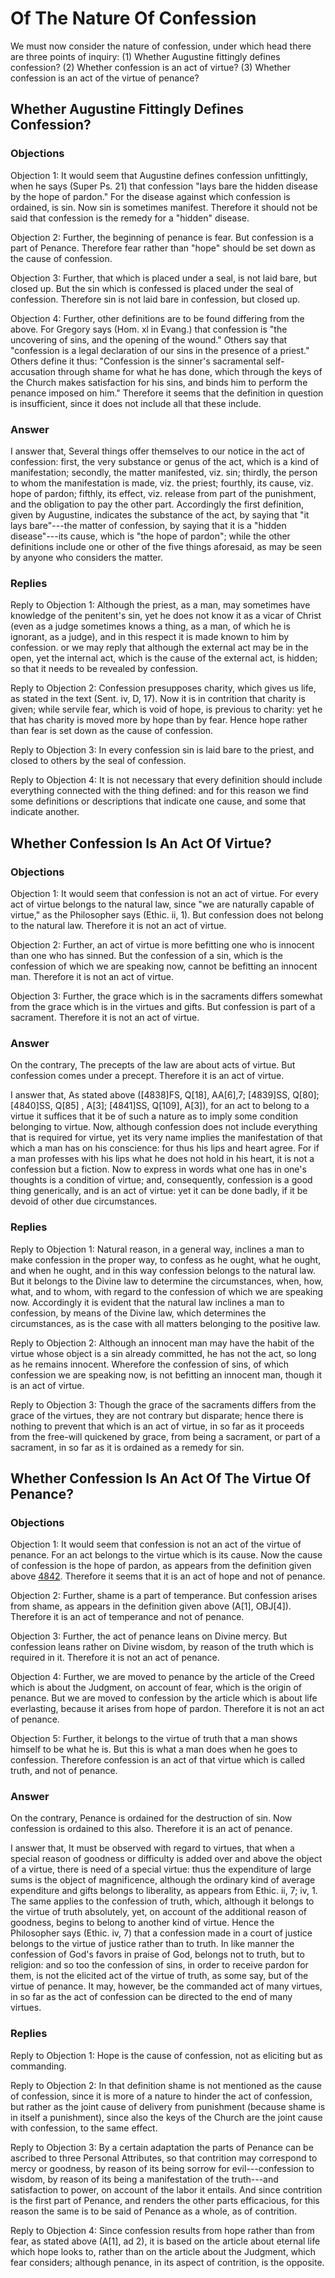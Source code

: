 # Of The Nature Of Confession

We must now consider the nature of confession, under which head there are three points of inquiry:
(1) Whether Augustine fittingly defines confession?
(2) Whether confession is an act of virtue?
(3) Whether confession is an act of the virtue of penance?
## Whether Augustine Fittingly Defines Confession?

### Objections

Objection 1: It would seem that Augustine defines confession unfittingly, when he says (Super Ps. 21) that confession "lays bare the hidden disease by the hope of pardon." For the disease against which confession is ordained, is sin. Now sin is sometimes manifest. Therefore it should not be said that confession is the remedy for a "hidden" disease.

Objection 2: Further, the beginning of penance is fear. But confession is a part of Penance. Therefore fear rather than "hope" should be set down as the cause of confession.

Objection 3: Further, that which is placed under a seal, is not laid bare, but closed up. But the sin which is confessed is placed under the seal of confession. Therefore sin is not laid bare in confession, but closed up.

Objection 4: Further, other definitions are to be found differing from the above. For Gregory says (Hom. xl in Evang.) that confession is "the uncovering of sins, and the opening of the wound." Others say that "confession is a legal declaration of our sins in the presence of a priest." Others define it thus: "Confession is the sinner's sacramental self-accusation through shame for what he has done, which through the keys of the Church makes satisfaction for his sins, and binds him to perform the penance imposed on him." Therefore it seems that the definition in question is insufficient, since it does not include all that these include.

### Answer



I answer that, Several things offer themselves to our notice in the act of confession: first, the very substance or genus of the act, which is a kind of manifestation; secondly, the matter manifested, viz. sin; thirdly, the person to whom the manifestation is made, viz. the priest; fourthly, its cause, viz. hope of pardon; fifthly, its effect, viz. release from part of the punishment, and the obligation to pay the other part. Accordingly the first definition, given by Augustine, indicates the substance of the act, by saying that "it lays bare"---the matter of confession, by saying that it is a "hidden disease"---its cause, which is "the hope of pardon"; while the other definitions include one or other of the five things aforesaid, as may be seen by anyone who considers the matter.

### Replies

Reply to Objection 1: Although the priest, as a man, may sometimes have knowledge of the penitent's sin, yet he does not know it as a vicar of Christ (even as a judge sometimes knows a thing, as a man, of which he is ignorant, as a judge), and in this respect it is made known to him by confession. or we may reply that although the external act may be in the open, yet the internal act, which is the cause of the external act, is hidden; so that it needs to be revealed by confession.

Reply to Objection 2: Confession presupposes charity, which gives us life, as stated in the text (Sent. iv, D, 17). Now it is in contrition that charity is given; while servile fear, which is void of hope, is previous to charity: yet he that has charity is moved more by hope than by fear. Hence hope rather than fear is set down as the cause of confession.

Reply to Objection 3: In every confession sin is laid bare to the priest, and closed to others by the seal of confession.

Reply to Objection 4: It is not necessary that every definition should include everything connected with the thing defined: and for this reason we find some definitions or descriptions that indicate one cause, and some that indicate another.
## Whether Confession Is An Act Of Virtue?

### Objections

Objection 1: It would seem that confession is not an act of virtue. For every act of virtue belongs to the natural law, since "we are naturally capable of virtue," as the Philosopher says (Ethic. ii, 1). But confession does not belong to the natural law. Therefore it is not an act of virtue.

Objection 2: Further, an act of virtue is more befitting one who is innocent than one who has sinned. But the confession of a sin, which is the confession of which we are speaking now, cannot be befitting an innocent man. Therefore it is not an act of virtue.

Objection 3: Further, the grace which is in the sacraments differs somewhat from the grace which is in the virtues and gifts. But confession is part of a sacrament. Therefore it is not an act of virtue.

### Answer

On the contrary, The precepts of the law are about acts of virtue. But confession comes under a precept. Therefore it is an act of virtue.

I answer that, As stated above ([4838]FS, Q[18], AA[6],7; [4839]SS, Q[80]; [4840]SS, Q[85] , A[3]; [4841]SS, Q[109], A[3]), for an act to belong to a virtue it suffices that it be of such a nature as to imply some condition belonging to virtue. Now, although confession does not include everything that is required for virtue, yet its very name implies the manifestation of that which a man has on his conscience: for thus his lips and heart agree. For if a man professes with his lips what he does not hold in his heart, it is not a confession but a fiction. Now to express in words what one has in one's thoughts is a condition of virtue; and, consequently, confession is a good thing generically, and is an act of virtue: yet it can be done badly, if it be devoid of other due circumstances.

### Replies

Reply to Objection 1: Natural reason, in a general way, inclines a man to make confession in the proper way, to confess as he ought, what he ought, and when he ought, and in this way confession belongs to the natural law. But it belongs to the Divine law to determine the circumstances, when, how, what, and to whom, with regard to the confession of which we are speaking now. Accordingly it is evident that the natural law inclines a man to confession, by means of the Divine law, which determines the circumstances, as is the case with all matters belonging to the positive law.

Reply to Objection 2: Although an innocent man may have the habit of the virtue whose object is a sin already committed, he has not the act, so long as he remains innocent. Wherefore the confession of sins, of which confession we are speaking now, is not befitting an innocent man, though it is an act of virtue.

Reply to Objection 3: Though the grace of the sacraments differs from the grace of the virtues, they are not contrary but disparate; hence there is nothing to prevent that which is an act of virtue, in so far as it proceeds from the free-will quickened by grace, from being a sacrament, or part of a sacrament, in so far as it is ordained as a remedy for sin.
## Whether Confession Is An Act Of The Virtue Of Penance?

### Objections

Objection 1: It would seem that confession is not an act of the virtue of penance. For an act belongs to the virtue which is its cause. Now the cause of confession is the hope of pardon, as appears from the definition given above [4842](A[1]). Therefore it seems that it is an act of hope and not of penance.

Objection 2: Further, shame is a part of temperance. But confession arises from shame, as appears in the definition given above (A[1], OBJ[4]). Therefore it is an act of temperance and not of penance.

Objection 3: Further, the act of penance leans on Divine mercy. But confession leans rather on Divine wisdom, by reason of the truth which is required in it. Therefore it is not an act of penance.

Objection 4: Further, we are moved to penance by the article of the Creed which is about the Judgment, on account of fear, which is the origin of penance. But we are moved to confession by the article which is about life everlasting, because it arises from hope of pardon. Therefore it is not an act of penance.

Objection 5: Further, it belongs to the virtue of truth that a man shows himself to be what he is. But this is what a man does when he goes to confession. Therefore confession is an act of that virtue which is called truth, and not of penance.

### Answer

On the contrary, Penance is ordained for the destruction of sin. Now confession is ordained to this also. Therefore it is an act of penance.

I answer that, It must be observed with regard to virtues, that when a special reason of goodness or difficulty is added over and above the object of a virtue, there is need of a special virtue: thus the expenditure of large sums is the object of magnificence, although the ordinary kind of average expenditure and gifts belongs to liberality, as appears from Ethic. ii, 7; iv, 1. The same applies to the confession of truth, which, although it belongs to the virtue of truth absolutely, yet, on account of the additional reason of goodness, begins to belong to another kind of virtue. Hence the Philosopher says (Ethic. iv, 7) that a confession made in a court of justice belongs to the virtue of justice rather than to truth. In like manner the confession of God's favors in praise of God, belongs not to truth, but to religion: and so too the confession of sins, in order to receive pardon for them, is not the elicited act of the virtue of truth, as some say, but of the virtue of penance. It may, however, be the commanded act of many virtues, in so far as the act of confession can be directed to the end of many virtues.

### Replies

Reply to Objection 1: Hope is the cause of confession, not as eliciting but as commanding.

Reply to Objection 2: In that definition shame is not mentioned as the cause of confession, since it is more of a nature to hinder the act of confession, but rather as the joint cause of delivery from punishment (because shame is in itself a punishment), since also the keys of the Church are the joint cause with confession, to the same effect.

Reply to Objection 3: By a certain adaptation the parts of Penance can be ascribed to three Personal Attributes, so that contrition may correspond to mercy or goodness, by reason of its being sorrow for evil---confession to wisdom, by reason of its being a manifestation of the truth---and satisfaction to power, on account of the labor it entails. And since contrition is the first part of Penance, and renders the other parts efficacious, for this reason the same is to be said of Penance as a whole, as of contrition.

Reply to Objection 4: Since confession results from hope rather than from fear, as stated above (A[1], ad 2), it is based on the article about eternal life which hope looks to, rather than on the article about the Judgment, which fear considers; although penance, in its aspect of contrition, is the opposite.
